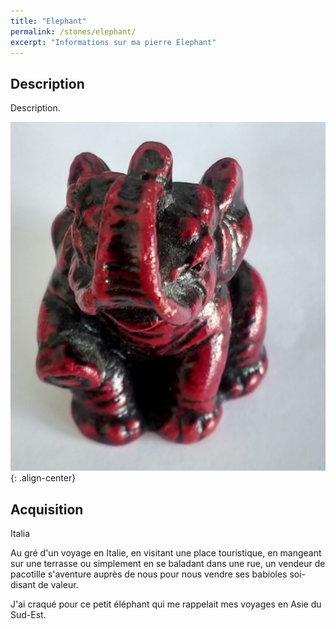 ```yaml
---
title: "Elephant"
permalink: /stones/elephant/
excerpt: "Informations sur ma pierre Elephant"
---
```


## Description
Description.

![Elephant](/images/stones/Elephant_Italia_2018.jpg "Elephant"){: .align-center}


## Acquisition
Italia

Au gré d'un voyage en Italie, en visitant une place touristique, en mangeant sur une terrasse
ou simplement en se baladant dans une rue, un vendeur de pacotille s'aventure auprès de nous
pour nous vendre ses babioles soi-disant de valeur.

J'ai craqué pour ce petit éléphant qui me rappelait mes voyages en Asie du Sud-Est.
